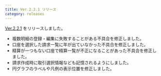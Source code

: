 ```yaml
---
title: Ver.2.2.1 リリース
category: releases
---
```


[Ver.2.2.1](https://github.com/nay/kozuchi/releases/tag/release-2.2.1) をリリースしました。

* 複数明細の登録・編集に失敗することがある不具合を修正しました。
* 口座を選択した請求一覧に年が出ていなかった不具合を修正しました。
* 精算が一つもない口座で精算一覧が不正になることがあった不具合を修正しました。
* 請求作成時に取引選択情報なども記憶されるようにしました。
* 円グラフのラベルや凡例の表示位置を修正しました。
